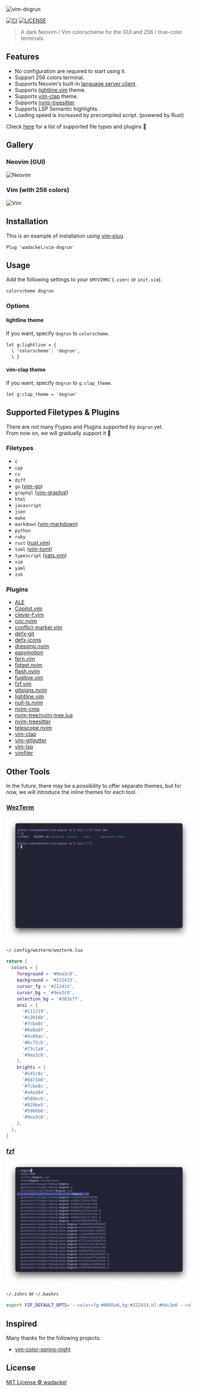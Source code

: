 ![vim-dogrun](./docs/images/repo-banner.png)

[![CI](https://img.shields.io/github/actions/workflow/status/wadackel/vim-dogrun/ci.yml?branch=main&style=flat-square)](https://github.com/wadackel/vim-dogrun/actions)
[![LICENSE](https://img.shields.io/github/license/wadackel/vim-dogrun?style=flat-square)](./LICENSE)

> A dark Neovim / Vim colorscheme for the GUI and 256 / true-color terminals.

## Features

- No configuration are required to start using it.
- Support 256 colors terminal.
- Supports Neovim's built-in [language server client](https://neovim.io/doc/user/lsp.html).
- Supports [lightline.vim](https://github.com/itchyny/lightline.vim) theme.
- Supports [vim-clap](https://github.com/liuchengxu/vim-clap) theme.
- Supports [nvim-treesitter](https://github.com/nvim-treesitter/nvim-treesitter).
- Supports LSP Semantic highlights.
- Loading speed is increased by precompiled script. (powered by Rust)

Check [here](#supported-filetypes--plugins) for a list of supported file types and plugins :muscle:

## Gallery

### Neovim (GUI)

![Neovim](./docs/images/neovim.png)

### Vim (with 256 colors)

![Vim](./docs/images/vim.png)

## Installation

This is an example of installation using [vim-plug](https://github.com/junegunn/vim-plug).

```vim
Plug 'wadackel/vim-dogrun'
```

## Usage

Add the following settings to your `$MYVIMRC` (`.vimrc` or `init.vim`).

```vim
colorscheme dogrun
```

### Options

#### lightline theme

If you want, specify `dogrun` to `colorscheme`.

```vim
let g:lightline = {
  \ 'colorscheme': 'dogrun',
  \ }
```

#### vim-clap theme

If you want, specify `dogrun` to `g:clap_theme`.

```vim
let g:clap_theme = 'dogrun'
```

## Supported Filetypes & Plugins

There are not many Ftypes and Plugins supported by `dogrun` yet.  
From now on, we will gradually support it :dog:

### Filetypes

- `c`
- `cpp`
- `cs`
- `diff`
- `go` ([vim-go](https://github.com/fatih/vim-go))
- `graphql` ([vim-graphql](https://github.com/jparise/vim-graphql))
- `html`
- `javascript`
- `json`
- `make`
- `markdown` ([vim-markdown](https://github.com/tpope/vim-markdown))
- `python`
- `ruby`
- `rust` ([rust.vim](https://github.com/rust-lang/rust.vim))
- `toml` ([vim-toml](https://github.com/cespare/vim-toml))
- `typescript` ([yats.vim](https://github.com/HerringtonDarkholme/yats.vim))
- `vim`
- `yaml`
- `zsh`

### Plugins

- [ALE](https://github.com/dense-analysis/ale)
- [Copilot.vim](https://github.com/github/copilot.vim)
- [clever-f.vim](https://github.com/rhysd/clever-f.vim)
- [coc.nvim](https://github.com/neoclide/coc.nvim)
- [conflict-marker.vim](https://github.com/rhysd/conflict-marker.vim)
- [defx-git](https://github.com/kristijanhusak/defx-git)
- [defx-icons](https://github.com/kristijanhusak/defx-icons)
- [dressing.nvim](https://github.com/stevearc/dressing.nvim)
- [easymotion](https://github.com/easymotion/vim-easymotion)
- [fern.vim](https://github.com/lambdalisue/fern.vim)
- [fidget.nvim](https://github.com/j-hui/fidget.nvim)
- [flash.nvim](https://github.com/folke/flash.nvim)
- [fugitive.vim](https://github.com/tpope/vim-fugitive)
- [fzf.vim](https://github.com/junegunn/fzf.vim)
- [gitsigns.nvim](https://github.com/lewis6991/gitsigns.nvim)
- [lightline.vim](https://github.com/itchyny/lightline.vim)
- [null-ls.nvim](https://github.com/jose-elias-alvarez/null-ls.nvim)
- [nvim-cmp](https://github.com/hrsh7th/nvim-cmp)
- [nvim-tree/nvim-tree.lua](https://github.com/nvim-tree/nvim-tree.lua)
- [nvim-treesitter](https://github.com/nvim-treesitter/nvim-treesitter)
- [telescope.nvim](https://github.com/nvim-telescope/telescope.nvim)
- [vim-clap](https://github.com/liuchengxu/vim-clap)
- [vim-gitgutter](https://github.com/airblade/vim-gitgutter)
- [vim-lsp](https://github.com/prabirshrestha/vim-lsp)
- [vimfiler](https://github.com/Shougo/vimfiler.vim)

## Other Tools

In the future, there may be a possibility to offer separate themes, but for now, we will introduce the inline themes for each tool.

### [WezTerm](https://github.com/wez/wezterm)

![WezTerm](./docs/images/wezterm.png)

`~/.config/wezterm/wezterm.lua`

```lua
return {
  colors = {
    foreground = '#9ea3c0',
    background = '#222433',
    cursor_fg = '#222433',
    cursor_bg = '#9ea3c0',
    selection_bg = '#363e7f',
    ansi = {
      '#111219',
      '#c2616b',
      '#7cbe8c',
      '#8e8a6f',
      '#4c89ac',
      '#6c75cb',
      '#73c1a9',
      '#9ea3c0',
    },
    brights = {
      '#545c8c',
      '#b871b8',
      '#7cbe8c',
      '#a8a384',
      '#589ec6',
      '#929be5',
      '#59b6b6',
      '#9ea3c0',
    },
  },
}
```

### [fzf](https://github.com/junegunn/fzf)

![fzf](./docs/images/fzf.png)

`~/.zshrc` or `~/.bashrc`

```bash
export FZF_DEFAULT_OPTS='--color=fg:#8085a6,bg:#222433,hl:#bdc3e6 --color=fg+:#8085a6,bg+:#363e7f,hl+:#bdc3e6 --color=info:#929be5,prompt:#545c8c,pointer:#ff79c6 --color=marker:#b871b8,spinner:#73c1a9,header:#545c8c,border:#545c8c,gutter:-1'
```

## Inspired

Many thanks for the following projects:

- [vim-color-spring-night](https://github.com/rhysd/vim-color-spring-night)

## License

[MIT License © wadackel](./LICENSE)
